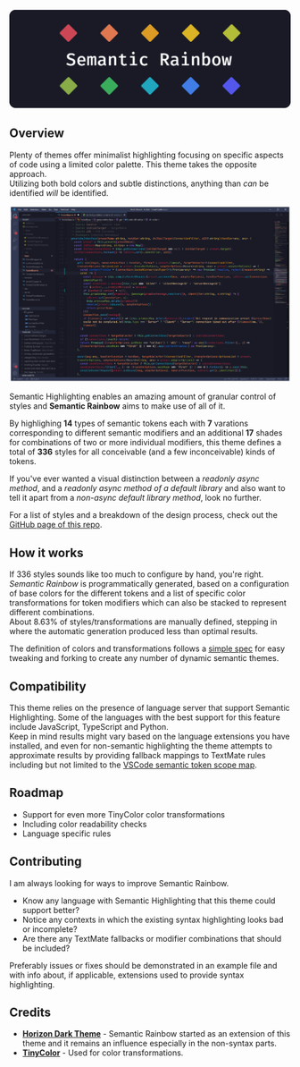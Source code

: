 ![Banner](assets/SR_Banner.png)

## Overview
Plenty of themes offer minimalist highlighting focusing on specific aspects of code using a limited color palette. This theme takes the opposite approach.  
Utilizing both bold colors and subtle distinctions, anything than *can* be identified *will* be identified.  

![Banner](assets/SR_Example.png)

Semantic Highlighting enables an amazing amount of granular control of styles and **Semantic Rainbow** aims to make use of all of it.

By highlighing **14** types of semantic tokens each with **7** varations corresponding to different semantic modifiers and an additional **17** shades for combinations of two or more individual modifiers, this theme defines a total of **336** styles for all conceivable (and a few inconceivable) kinds of tokens.

If you've ever wanted a visual distinction between a *readonly async method*, and a *readonly async method of a default library* and also want to tell it apart from a *non-async default library method*, look no further.

For a list of styles and a breakdown of the design process, check out the [GitHub page of this repo](https://thertzlor.github.io/semantic-rainbow/).

## How it works
If 336 styles sounds like too much to configure by hand, you're right.  
*Semantic Rainbow* is programmatically generated, based on a configuration of base colors for the different tokens and a list of specific color transformations for token modifiers which can also be stacked to represent different combinations.  
About 8.63% of styles/transformations are manually defined, stepping in where the automatic generation produced less than optimal results.

The definition of colors and transformations follows a [simple spec](https://github.com/Thertzlor/semantic-rainbow/tree/main/generator#user-content-working-with-the-semantic-theme-generator) for easy tweaking and forking to create any number of dynamic semantic themes.

## Compatibility
This theme relies on the presence of language server that support Semantic Highlighting. Some of the languages with the best support for this feature include JavaScript, TypeScript and Python.  
Keep in mind results might vary based on the language extensions you have installed, and even for non-semantic highlighting the theme attempts to approximate results by providing fallback mappings to TextMate rules including but not limited to the [VSCode semantic token scope map](https://code.visualstudio.com/api/language-extensions/semantic-highlight-guide#semantic-token-scope-map).

## Roadmap
* Support for even more TinyColor color transformations
* Including color readability checks
* Language specific rules

## Contributing
I am always looking for ways to improve Semantic Rainbow.

* Know any language with Semantic Highlighting that this theme could support better?
* Notice any contexts in which the existing syntax highlighting looks bad or incomplete?
* Are there any TextMate fallbacks or modifier combinations that should be included?

Preferably issues or fixes should be demonstrated in an example file and with info about, if applicable, extensions used to provide syntax highlighting.

## Credits
* [**Horizon Dark Theme**](https://horizontheme.netlify.app/) - Semantic Rainbow started as an extension of this theme and it remains an influence especially in the non-syntax parts. 
* [**TinyColor**](https://github.com/bgrins/TinyColor) -  Used for color transformations.
